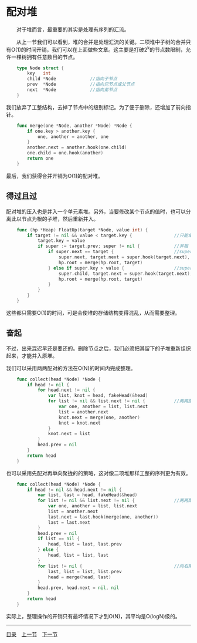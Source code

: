 # 配对堆
　　对于堆而言，最重要的其实是处理有序列的汇流。

　　从上一节我们可以看到，堆的合并是处理汇流的关键。二项堆中子树的合并只有O(1)的时间开销，我们可以在上面做些文章。这主要是打破2<sup>k</sup>的节点数限制，允许一棵树拥有任意数目的节点。
```go
	type Node struct {
		key   int
		child *Node				//指向子节点
		prev  *Node				//指向兄节点或父节点
		next  *Node				//指向弟节点
	}
```
我们放弃了工整结构，去掉了节点中的级别标记。为了便于删除，还增加了前向指针。
```go
	func merge(one *Node, another *Node) *Node {
		if one.key > another.key {
			one, another = another, one
		}
		another.next = another.hook(one.child)
		one.child = one.hook(another)
		return one
	}
```
最后，我们获得合并开销为O(1)的配对堆。

## 得过且过
配对堆的压入也是并入一个单元素堆。另外，当要修改某个节点的值时，也可以分离此以节点为根的子堆，然后重新并入。
```go
	func (hp *Heap) FloatUp(target *Node, value int) {
		if target != nil && value < target.key {				//只能单向修改，对最小堆而言是改小
			target.key = value
			if super := target.prev; super != nil { 			//非根
				if super.next == target { 						//super为兄
					super.next, target.next = super.hook(target.next), nil
					hp.root = merge(hp.root, target)
				} else if super.key > value { 					//super为父，但被超越
					super.child, target.next = super.hook(target.next), nil
					hp.root = merge(hp.root, target)
				}
			}
		}
	}
```
这些都只需要O(1)的时间，可是会使堆的存储结构变得混乱，从而需要整理。

## 奋起
不过，出来混迟早还是要还的。删除节点之后，我们必须把其留下的子堆重新组织起来，才能并入原堆。

我们可以采用两两配对的方法在O(N)的时间内完成整理。
```go
	func collect(head *Node) *Node {
		if head != nil {
			for head.next != nil {
				var list, knot = head, fakeHead(&head)
				for list != nil && list.next != nil { 			//两两配对
					var one, another = list, list.next
					list = another.next
					knot.next = merge(one, another)
					knot = knot.next
				}
				knot.next = list
			}
			head.prev = nil
		}
		return head
	}
```
也可以采用先配对再单向聚拢的的策略，这对像二项堆那样工整的序列更为有效。
```go
	func collect(head *Node) *Node {
		if head != nil && head.next != nil {
			var list, last = head, fakeHead(&head)
			for list != nil && list.next != nil { 				//两两配对
				var one, another = list, list.next
				list = another.next
				last.next = last.hook(merge(one, another))
				last = last.next
			}
			head.prev = nil
			if list == nil {
				head, list = last, last.prev
			} else {
				head, list = list, last
			}
			for list != nil {									//向右聚拢
				last, list = list, list.prev
				head = merge(head, last)
			}
			head.prev, head.next = nil, nil
		}
		return head
	}
```
实际上，整理操作的开销只有最坏情况下才到O(N)，其平均是O(logN)级的。

---
[目录](../index.md)　[上一节](06-B.md)　[下一节](06.md)
